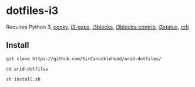 # dotfiles-i3

Requires Python 3, [conky](https://github.com/brndnmtthws/conky), [i3-gaps](https://github.com/Airblader/i3), [i3blocks](https://vivien.github.io/i3blocks/), [i3blocks-contrib](https://github.com/vivien/i3blocks-contrib), [i3status](https://github.com/i3/i3status), [rofi](https://github.com/davatorium/rofi)

## Install 

`git clone https://github.com/SirCanucklehead/arid-dotfiles/`

`cd arid-dotfiles`

`sh install.sh`
